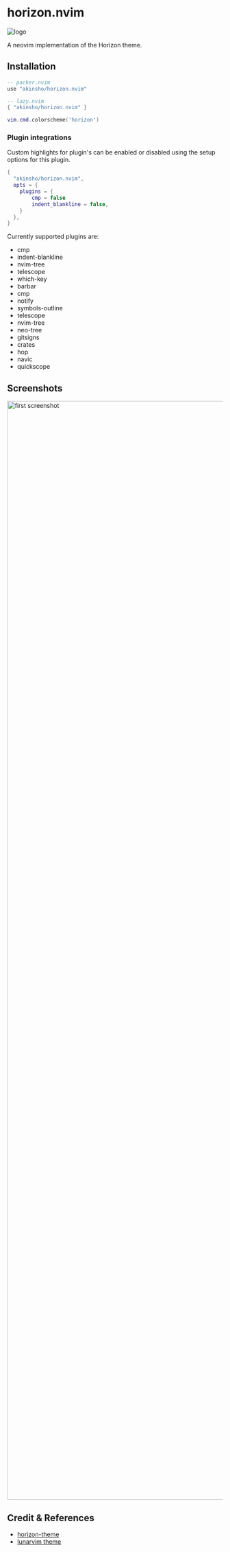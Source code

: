 # horizon.nvim

![logo](https://user-images.githubusercontent.com/22454918/231746321-fa9aa184-1414-4433-9997-b28242064940.png)

A neovim implementation of the Horizon theme.

## Installation

```lua
-- packer.nvim
use "akinsho/horizon.nvim"

-- lazy.nvim
{ "akinsho/horizon.nvim" }

vim.cmd.colorscheme('horizon')
```

### Plugin integrations

Custom highlights for plugin's can be enabled or disabled using the setup options for this plugin.

```lua
{
  "akinsho/horizon.nvim",
  opts = {
    plugins = {
        cmp = false
        indent_blankline = false,
    }
  },
}
```

Currently supported plugins are:

- cmp
- indent-blankline
- nvim-tree
- telescope
- which-key
- barbar
- cmp
- notify
- symbols-outline
- telescope
- nvim-tree
- neo-tree
- gitsigns
- crates
- hop
- navic
- quickscope

## Screenshots

<img width="2560" alt="first screenshot" src="https://user-images.githubusercontent.com/22454918/231746696-e56fcfa1-a788-41c7-836e-219589c5a1e6.png">

## Credit & References

- [horizon-theme](https://github.com/jolaleye/horizon-theme-vscode)
- [lunarvim theme](https://github.com/lunarvim/horizon.nvim)

